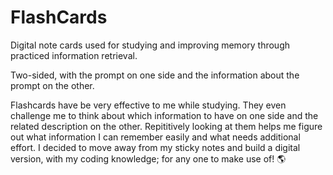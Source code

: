 # FlashCards
Digital note cards used for studying and improving memory through practiced information retrieval.

Two-sided, with the prompt on one side and the information about the prompt on the other.

Flashcards have be very effective to me while studying. They even challenge me to think about which information to have on one side and the related description on the other. Repititively looking at them helps me figure out what information I can remember easily and what needs additional effort. I decided to move away from my sticky notes and build a digital version, with my coding knowledge; for any one to make use of! 🌎
